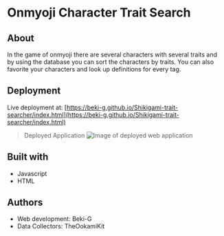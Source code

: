 # Onmyoji Character Trait Search

## About
In the game of onmyoji there are several characters with several traits and by using the database you can sort the characters by traits. You can also favorite your characters and look up definitions for every tag. 

## Deployment
Live deployment at: [https://beki-g.github.io/Shikigami-trait-searcher/index.html](https://beki-g.github.io/Shikigami-trait-searcher/index.html)

> Deployed Application ![Image of deployed web application](./assets/imgs/Shiki_Ability_Search.gif)


## Built with
- Javascript
- HTML

## Authors
- Web development: Beki-G 
- Data Collectors: TheOokamiKit
